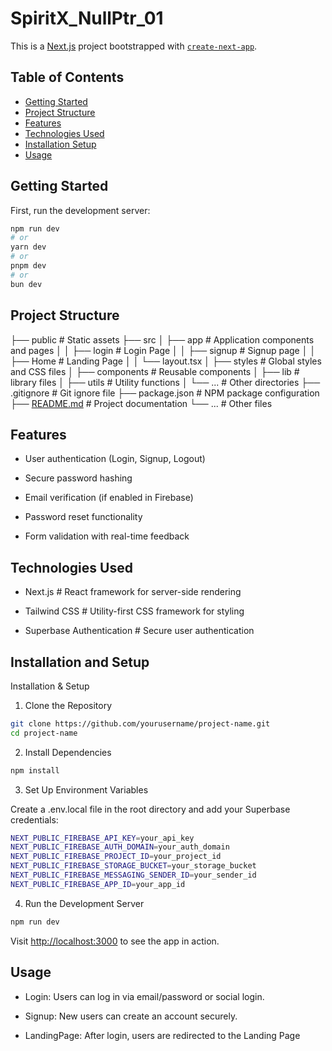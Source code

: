 # SpiritX_NullPtr_01

This is a [Next.js](https://nextjs.org) project bootstrapped with [`create-next-app`](https://nextjs.org/docs/app/api-reference/cli/create-next-app).

## Table of Contents

- [Getting Started](#getting-started)
- [Project Structure](#project-structure)
- [Features](#features)
- [Technologies Used](#technologies-used)
- [Installation Setup](#installation-and-setup)
- [Usage](#Usage)
## Getting Started

First, run the development server:

```bash
npm run dev
# or
yarn dev
# or
pnpm dev
# or
bun dev
```
## Project Structure


├── public          # Static assets
├── src
│   ├── app         # Application components and pages
│   │   ├── login   # Login Page
│   │   ├── signup  # Signup page
│   │   ├── Home    # Landing Page
│   │   └── layout.tsx
│   ├── styles      # Global styles and CSS files
│   ├── components  # Reusable components
│   ├── lib         # library files
│   ├── utils       # Utility functions
│   └── ...         # Other directories
├── .gitignore      # Git ignore file
├── package.json    # NPM package configuration
├── [README.md]()       # Project documentation
└── ...             # Other files


## Features
- User authentication (Login, Signup, Logout)

- Secure password hashing

- Email verification (if enabled in Firebase)

- Password reset functionality

- Form validation with real-time feedback

## Technologies Used

- Next.js # React framework for server-side rendering

- Tailwind CSS # Utility-first CSS framework for styling

- Superbase Authentication # Secure user authentication

## Installation and Setup

Installation & Setup

1. Clone the Repository
``` bash
git clone https://github.com/yourusername/project-name.git
cd project-name
```
2. Install Dependencies
``` bash
npm install
```
3. Set Up Environment Variables

Create a .env.local file in the root directory and add your Superbase credentials:
``` bash 
NEXT_PUBLIC_FIREBASE_API_KEY=your_api_key
NEXT_PUBLIC_FIREBASE_AUTH_DOMAIN=your_auth_domain
NEXT_PUBLIC_FIREBASE_PROJECT_ID=your_project_id
NEXT_PUBLIC_FIREBASE_STORAGE_BUCKET=your_storage_bucket
NEXT_PUBLIC_FIREBASE_MESSAGING_SENDER_ID=your_sender_id
NEXT_PUBLIC_FIREBASE_APP_ID=your_app_id
```
4. Run the Development Server
``` bash
npm run dev
``` 
Visit [http://localhost:3000](http://localhost:3000) to see the app in action.

## Usage

- Login: Users can log in via email/password or social login.

- Signup: New users can create an account securely.

- LandingPage: After login, users are redirected to the Landing Page
